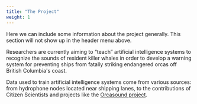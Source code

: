 ```yaml
---
title: "The Project"
weight: 1
---
```


Here we can include some information about the project generally. This section will not show up in the header menu above.

Researchers are currently aiming to “teach” artificial intelligence systems to recognize the sounds of resident killer whales in order to develop a warning system for preventing ships from fatally striking endangered orcas off British Columbia's coast.

Data used to train artificial intelligence systems come from various sources: from hydrophone nodes located near shipping lanes, to the contributions of Citizen Scientists and projects like the [Orcasound project](https://www.orcasound.net/).
